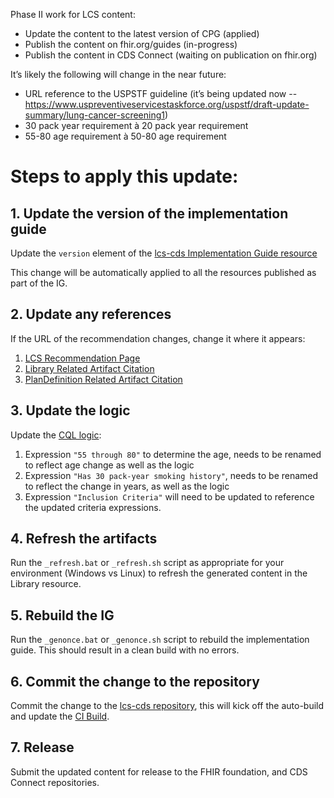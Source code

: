 Phase II work for LCS content:

* Update the content to the latest version of CPG (applied)
* Publish the content on fhir.org/guides (in-progress)
* Publish the content in CDS Connect (waiting on publication on fhir.org)

It’s likely the following will change in the near future:
- URL reference to the USPSTF guideline (it’s being updated now -- https://www.uspreventiveservicestaskforce.org/uspstf/draft-update-summary/lung-cancer-screening1)
- 30 pack year requirement à 20 pack year requirement
- 55-80 age requirement à 50-80 age requirement


# Steps to apply this update:

## 1. Update the version of the implementation guide

Update the `version` element of the [lcs-cds Implementation Guide resource](input/lcs-cds.xml)

This change will be automatically applied to all the resources published as part of the IG.

## 2. Update any references

If the URL of the recommendation changes, change it where it appears:

1. [LCS Recommendation Page](input/pagecontent/lcs-recommendation.xml)
2. [Library Related Artifact Citation](input/resources/library/library-LungCancerScreening.json)
3. [PlanDefinition Related Artifact Citation](input/resources/plandefinition/plandefinition-lcs-cds-patient-view.json)

## 3. Update the logic

Update the [CQL logic](input/cql/LungCancerScreening.cql):

1. Expression `"55 through 80"` to determine the age, needs to be renamed to reflect age change as well as the logic
2. Expression `"Has 30 pack-year smoking history"`, needs to be renamed to reflect the change in years, as well as the logic
3. Expression `"Inclusion Criteria"` will need to be updated to reference the updated criteria expressions.

## 4. Refresh the artifacts

Run the `_refresh.bat` or `_refresh.sh` script as appropriate for your environment (Windows vs Linux) to refresh the generated content in the Library resource.

## 5. Rebuild the IG

Run the `_genonce.bat` or `_genonce.sh` script to rebuild the implementation guide. This should result in a clean build with no errors.

## 6. Commit the change to the repository

Commit the change to the [lcs-cds repository](http://github.com/cqframework/lcs-cds), this will kick off the auto-build and update the [CI Build](http://build.fhir.org/ig/cqframework/lcs-cds).

## 7. Release

Submit the updated content for release to the FHIR foundation, and CDS Connect repositories.
